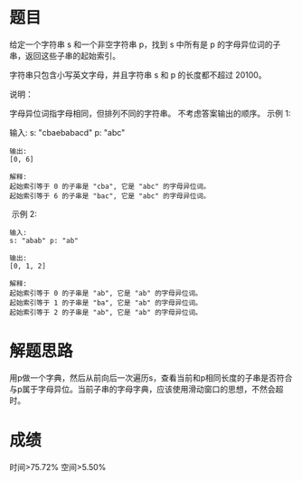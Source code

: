 # 题目
给定一个字符串 s 和一个非空字符串 p，找到 s 中所有是 p 的字母异位词的子串，返回这些子串的起始索引。

字符串只包含小写英文字母，并且字符串 s 和 p 的长度都不超过 20100。

说明：

字母异位词指字母相同，但排列不同的字符串。
不考虑答案输出的顺序。
示例 1:

输入:
    s: "cbaebabacd" p: "abc"
    
    输出:
    [0, 6]
    
    解释:
    起始索引等于 0 的子串是 "cba", 它是 "abc" 的字母异位词。
    起始索引等于 6 的子串是 "bac", 它是 "abc" 的字母异位词。
 示例 2:

    输入:
    s: "abab" p: "ab"
    
    输出:
    [0, 1, 2]
    
    解释:
    起始索引等于 0 的子串是 "ab", 它是 "ab" 的字母异位词。
    起始索引等于 1 的子串是 "ba", 它是 "ab" 的字母异位词。
    起始索引等于 2 的子串是 "ab", 它是 "ab" 的字母异位词。

# 解题思路
用p做一个字典，然后从前向后一次遍历s，查看当前和p相同长度的子串是否符合与p属于字母异位。当前子串的字母字典，应该使用滑动窗口的思想，不然会超时。
# 成绩
时间>75.72%
空间>5.50%
